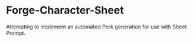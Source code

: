 # Forge-Character-Sheet
Attempting to implement an automated Perk generation for use with Sheet Prompt.
